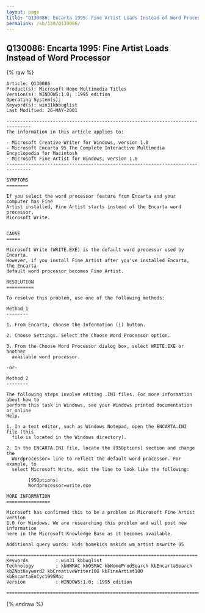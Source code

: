```yaml
---
layout: page
title: "Q130086: Encarta 1995: Fine Artist Loads Instead of Word Processor"
permalink: /kb/130/Q130086/
---
```


## Q130086: Encarta 1995: Fine Artist Loads Instead of Word Processor

{% raw %}

	Article: Q130086
	Product(s): Microsoft Home Multimedia Titles
	Version(s): WINDOWS:1.0; :1995 edition
	Operating System(s): 
	Keyword(s): win31kbbuglist
	Last Modified: 26-MAY-2001
	
	-------------------------------------------------------------------------------
	The information in this article applies to:
	
	- Microsoft Creative Writer for Windows, version 1.0 
	- Microsoft Encarta 95 The Complete Interactive Multimedia Encyclopedia for Macintosh 
	- Microsoft Fine Artist for Windows, version 1.0 
	-------------------------------------------------------------------------------
	
	SYMPTOMS
	========
	
	If you select the word processor feature from Encarta and your computer has Fine
	Artist installed, Fine Artist starts instead of the Encarta word processor,
	Microsoft Write.
	
	
	CAUSE
	=====
	
	Microsoft Write (WRITE.EXE) is the default word processor used by Encarta.
	However, if you install Fine Artist after you've installed Encarta, the Encarta
	default word processor becomes Fine Artist.
	
	RESOLUTION
	==========
	
	To resolve this problem, use one of the following methods:
	
	Method 1
	--------
	
	1. From Encarta, choose the Information (i) button.
	
	2. Choose Settings. Select the Choose Word Processor option.
	
	3. From the Choose Word Processor dialog box, select WRITE.EXE or another
	  available word processor.
	
	-or-
	
	Method 2
	--------
	
	The following steps involve editing .INI files. For more information about how to
	perform this task in Windows, see your Windows printed documentation or online
	Help.
	
	1. In a text editor, such as Windows Notepad, open the ENCARTA.INI file (this
	  file is located in the Windows directory).
	
	2. In the ENCARTA.INI file, locate the [95Options] section and change the
	  Wordprocessor= line to reflect the default word processor. For example, to
	  select Microsoft Write, edit the line to look like the following:
	
	        [95Options]
	        Wordprocessor=write.exe
	
	MORE INFORMATION
	================
	
	Microsoft has confirmed this to be a problem in Microsoft Fine Artist version
	1.0 for Windows. We are researching this problem and will post new information
	here in the Microsoft Knowledge Base as it becomes available.
	
	Additional query words: kids homekids mskids wm_artist mswrite 95
	
	======================================================================
	Keywords          : win31 kbbuglist
	Technology        : kbHWMAC kbOSMAC kbHomeProdSearch kbEncartaSearch kbZNotKeyword2 kbCreativeWriter100 kbFineArtist100 kbEncartaEnCyc1995Mac
	Version           : WINDOWS:1.0; :1995 edition
	
	=============================================================================
	

{% endraw %}
